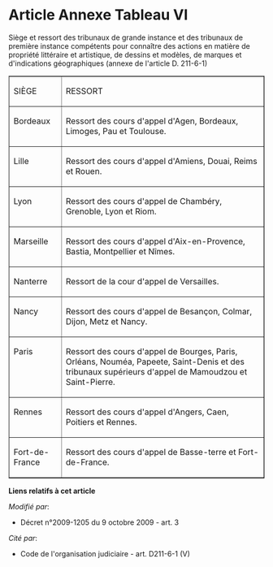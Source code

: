 # Article Annexe Tableau VI

Siège et ressort des tribunaux de grande instance et des tribunaux de première instance compétents pour connaître des actions
en matière de propriété littéraire et artistique, de dessins et modèles, de marques et d'indications géographiques (annexe de
l'article D. 211-6-1) 

<table align="center" border="1" width="720">
  <tbody>
    <tr>
      <td align="left" valign="top">

SIÈGE 

</td>
      <td valign="top" align="left">

RESSORT 

</td>
    </tr>
    <tr>
      <td valign="top" align="left">

Bordeaux </td>
      <td valign="top" align="left">

Ressort des cours d'appel d'Agen, Bordeaux, Limoges, Pau et Toulouse. </td>
    </tr>
    <tr>
      <td align="left" valign="top">

Lille </td>
      <td align="left" valign="top">

Ressort des cours d'appel d'Amiens, Douai, Reims et Rouen. </td>
    </tr>
    <tr>
      <td align="left" valign="top">

Lyon </td>
      <td align="left" valign="top">

Ressort des cours d'appel de Chambéry, Grenoble, Lyon et Riom. </td>
    </tr>
    <tr>
      <td align="left" valign="top">

Marseille </td>
      <td align="left" valign="top">

Ressort des cours d'appel d'Aix-en-Provence, Bastia, Montpellier et Nîmes. </td>
    </tr>
    <tr>
      <td align="left" valign="top">

Nanterre </td>
      <td align="left" valign="top">

Ressort de la cour d'appel de Versailles. </td>
    </tr>
    <tr>
      <td align="left" valign="top">

Nancy </td>
      <td valign="top" align="left">

Ressort des cours d'appel de Besançon, Colmar, Dijon, Metz et Nancy. </td>
    </tr>
    <tr>
      <td align="left" valign="top">

Paris </td>
      <td align="left" valign="top">

Ressort des cours d'appel de Bourges, Paris, Orléans, Nouméa, Papeete, Saint-Denis et des tribunaux supérieurs d'appel de
Mamoudzou et Saint-Pierre. </td>
    </tr>
    <tr>
      <td align="left" valign="top">

Rennes </td>
      <td align="left" valign="top">

Ressort des cours d'appel d'Angers, Caen, Poitiers et Rennes. </td>
    </tr>
    <tr>
      <td align="left" valign="top">

Fort-de-France </td>
      <td valign="top" align="left">

Ressort des cours d'appel de Basse-terre et Fort-de-France.</td>
    </tr>
  </tbody>
</table>

**Liens relatifs à cet article**

_Modifié par_:

  - Décret n°2009-1205 du 9 octobre 2009 - art. 3

_Cité par_:

  - Code de l'organisation judiciaire - art. D211-6-1 (V)
